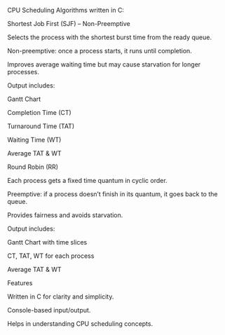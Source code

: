 CPU Scheduling Algorithms written in C:

Shortest Job First (SJF) – Non-Preemptive

Selects the process with the shortest burst time from the ready queue.

Non-preemptive: once a process starts, it runs until completion.

Improves average waiting time but may cause starvation for longer processes.

Output includes:

Gantt Chart

Completion Time (CT)

Turnaround Time (TAT)

Waiting Time (WT)

Average TAT & WT

Round Robin (RR)

Each process gets a fixed time quantum in cyclic order.

Preemptive: if a process doesn’t finish in its quantum, it goes back to the queue.

Provides fairness and avoids starvation.

Output includes:

Gantt Chart with time slices

CT, TAT, WT for each process

Average TAT & WT

Features

Written in C for clarity and simplicity.

Console-based input/output.

Helps in understanding CPU scheduling concepts.
